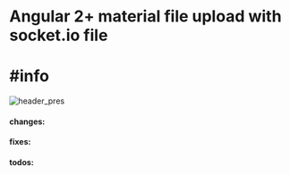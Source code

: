 ﻿# **Angular 2+ material file upload with socket.io file** #

# **#info** #

![header_pres](https://github.com/isaelblais/socket.io-cpp/tree/master/md/preview1.png)

#### changes:

#### fixes:

#### todos:
